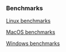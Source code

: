 
### Benchmarks


[Linux benchmarks](https://openmined.github.io/TenSEAL/benchmarks/Linux)


[MacOS benchmarks](https://openmined.github.io/TenSEAL/benchmarks/macOS/) 


[Windows benchmarks](https://openmined.github.io/TenSEAL/benchmarks/Windows/) 

